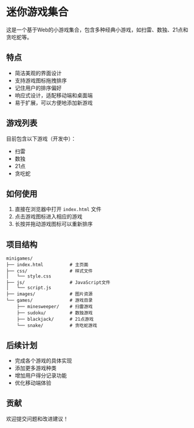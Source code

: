 # 迷你游戏集合

这是一个基于Web的小游戏集合，包含多种经典小游戏，如扫雷、数独、21点和贪吃蛇等。

## 特点

- 简洁美观的界面设计
- 支持游戏图标拖拽排序
- 记住用户的排序偏好
- 响应式设计，适配移动端和桌面端
- 易于扩展，可以方便地添加新游戏

## 游戏列表

目前包含以下游戏（开发中）：

- 扫雷
- 数独
- 21点
- 贪吃蛇

## 如何使用

1. 直接在浏览器中打开 `index.html` 文件
2. 点击游戏图标进入相应的游戏
3. 长按并拖动游戏图标可以重新排序

## 项目结构

```
minigames/
├── index.html          # 主页面
├── css/                # 样式文件
│   └── style.css
├── js/                 # JavaScript文件
│   └── script.js
├── images/             # 图片资源
└── games/              # 游戏目录
    ├── minesweeper/    # 扫雷游戏
    ├── sudoku/         # 数独游戏
    ├── blackjack/      # 21点游戏
    └── snake/          # 贪吃蛇游戏
```

## 后续计划

- 完成各个游戏的具体实现
- 添加更多游戏种类
- 增加用户得分记录功能
- 优化移动端体验

## 贡献

欢迎提交问题和改进建议！
